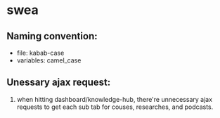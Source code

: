 # swea

## Naming convention:
- file: kabab-case
- variables: camel\_case

## Unessary ajax request:
1. when hitting dashboard/knowledge-hub, there're unnecessary ajax requests to
   get each sub tab for couses, researches, and podcasts.
